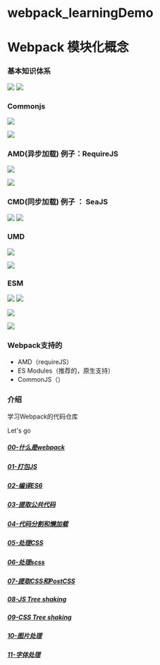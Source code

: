 # webpack_learningDemo

# Webpack 模块化概念

### 基本知识体系
![](https://upload-images.jianshu.io/upload_images/9249356-b341fa2f8d568232.png?imageMogr2/auto-orient/strip%7CimageView2/2/w/1240)
![](https://upload-images.jianshu.io/upload_images/9249356-8937544fbfd731fa.png?imageMogr2/auto-orient/strip%7CimageView2/2/w/1240)

### Commonjs
![](https://upload-images.jianshu.io/upload_images/9249356-27fcda382a0545c1.png?imageMogr2/auto-orient/strip%7CimageView2/2/w/1240)

![](https://upload-images.jianshu.io/upload_images/9249356-c2117b59872b237e.png?imageMogr2/auto-orient/strip%7CimageView2/2/w/1240)
### AMD(异步加载) 例子：RequireJS 
![](https://upload-images.jianshu.io/upload_images/9249356-05182cb55f0c5e3d.png?imageMogr2/auto-orient/strip%7CimageView2/2/w/1240)

![](https://upload-images.jianshu.io/upload_images/9249356-a280763209c1abd2.png?imageMogr2/auto-orient/strip%7CimageView2/2/w/1240)

### CMD(同步加载) 例子 ： SeaJS
![](https://upload-images.jianshu.io/upload_images/9249356-ba0c67d114a6ab42.png?imageMogr2/auto-orient/strip%7CimageView2/2/w/1240)
![](https://upload-images.jianshu.io/upload_images/9249356-0493b6d2482022ed.png?imageMogr2/auto-orient/strip%7CimageView2/2/w/1240)
### UMD
![](https://upload-images.jianshu.io/upload_images/9249356-7af38d93ff4df7cf.png?imageMogr2/auto-orient/strip%7CimageView2/2/w/1240)

![](https://upload-images.jianshu.io/upload_images/9249356-547c3491fb8113dc.png?imageMogr2/auto-orient/strip%7CimageView2/2/w/1240)
### ESM
![](https://upload-images.jianshu.io/upload_images/9249356-d00ac6876b6c62c1.png?imageMogr2/auto-orient/strip%7CimageView2/2/w/1240)
![](https://upload-images.jianshu.io/upload_images/9249356-82e7fde77d840ca1.png?imageMogr2/auto-orient/strip%7CimageView2/2/w/1240)

![](https://upload-images.jianshu.io/upload_images/9249356-73c72ffc6ef06f61.png?imageMogr2/auto-orient/strip%7CimageView2/2/w/1240)

![](https://upload-images.jianshu.io/upload_images/9249356-07f673b023d3573a.png?imageMogr2/auto-orient/strip%7CimageView2/2/w/1240)

### Webpack支持的
- AMD（requireJS）
- ES Modules（推荐的，原生支持）
- CommonJS（）

### 介绍
学习Webpack的代码仓库

Let's go
##### [00-什么是webpack](./00-什么是webpack.md)
##### [01-打包JS](./01-打包JS.md)
##### [02-编译ES6](./02-编译ES6.md)
##### [03-提取公共代码](./03-提取公共代码.md)
##### [04-代码分割和懒加载](./04-代码分割和懒加载.md)
##### [05-处理CSS](./05-处理CSS.md)
##### [06-处理scss](./06-处理scss.md)
##### [07-提取CSS和PostCSS](./07-提取CSS和PostCSS.md)
##### [08-JS Tree shaking](./08-JSTreeShaking.md)
##### [09-CSS Tree shaking](./09-CssTreeShaking.md)
##### [10-图片处理](./10-图片处理.md)
##### [11-字体处理](./11-字体文件.md)